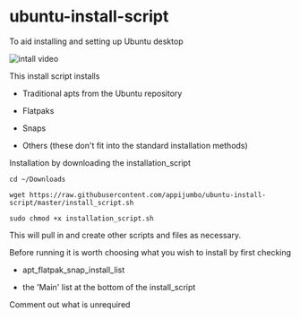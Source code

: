 # ubuntu-install-script
To aid installing and setting up Ubuntu desktop

![intall video](https://raw.githubusercontent.com/appijumbo/ubuntu-install-script/master/gify_install_1200_3fps.gif)


This install script installs

* Traditional apts from the Ubuntu repository

* Flatpaks

* Snaps

* Others (these don't fit into the standard installation methods)

Installation by downloading the installation_script

```
cd ~/Downloads

wget https://raw.githubusercontent.com/appijumbo/ubuntu-install-script/master/install_script.sh 

sudo chmod +x installation_script.sh
```

This will pull in and create other scripts and files as necessary.

Before running it is worth choosing what you wish to install by first checking

* apt_flatpak_snap_install_list

* the 'Main' list at the bottom of the install_script

Comment out what is unrequired
